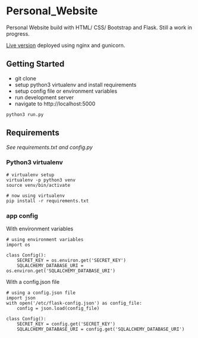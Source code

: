# Personal_Website
Personal Website build with HTML/ CSS/ Bootstrap and Flask.
Still a work in progress.

[Live version](http://www.robertmichaud.xyz) deployed using nginx and gunicorn.

## Getting Started
- git clone
- setup python3 virtualenv and install requirements
- setup config file or environment variables
- run development server
- navigate to http://localhost:5000
```
python3 run.py
```

## Requirements
*See requirements.txt and config.py*

### Python3 virtualenv
```
# virtualenv setup
virtualenv -p python3 venv
source venv/bin/activate

# now using virtualenv
pip install -r requirements.txt
```
### app config
With environment variables
```
# using environment variables
import os

class Config():
    SECRET_KEY = os.environ.get('SECRET_KEY')
    SQLALCHEMY_DATABASE_URI = os.environ.get('SQLALCHEMY_DATABASE_URI')
```
With a config.json file
```
# using a config.json file
import json
with open('/etc/flask-config.json') as config_file:
    config = json.load(config_file)

class Config():
    SECRET_KEY = config.get('SECRET_KEY')
    SQLALCHEMY_DATABASE_URI = config.get('SQLALCHEMY_DATABASE_URI')	
```


